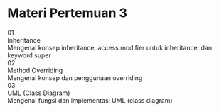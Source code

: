 # Materi Pertemuan 3

<div class="grid grid-cols-2 gap-y-10 gap-x-6 mt-16">
<div class='flex-row'>
<div class='text-orange text-4xl font-extrabold'>01</div>
<div class='font-bold text-xl'>Inheritance</div>
<div class='font-light text-sm'>Mengenal konsep inheritance, access modifier untuk inheritance, dan keyword super</div>
</div>
<div class='flex-row'>
<div class='text-orange text-4xl font-extrabold'>02</div>
<div class='font-bold text-xl'>Method Overriding</div>
<div class='font-light text-sm'>Mengenal konsep dan penggunaan overriding</div>
</div>
<div class='flex-row'>
<div class='text-orange text-4xl font-extrabold'>03</div>
<div class='font-bold text-xl'>UML (Class Diagram)</div>
<div class='font-light text-sm'>Mengenal fungsi dan implementasi UML (class diagram)</div>
</div>
<div class='flex-row'>
</div>
</div>
